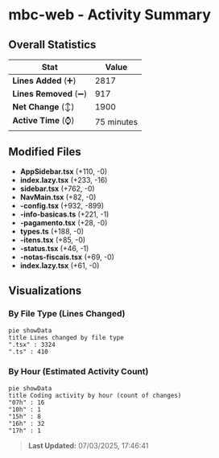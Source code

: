 # mbc-web - Activity Summary 

## Overall Statistics

| Stat                   | Value                                                             |
| ---------------------- | ----------------------------------------------------------------- |
| **Lines Added** (➕)   | 2817                                          |
| **Lines Removed** (➖) | 917                                        |
| **Net Change** (↕)    | 1900                |
| **Active Time** (⌚)   | 75 minutes |


## Modified Files
- **AppSidebar.tsx** (+110, -0)
- **index.lazy.tsx** (+233, -16)
- **sidebar.tsx** (+762, -0)
- **NavMain.tsx** (+82, -0)
- **-config.tsx** (+932, -899)
- **-info-basicas.ts** (+221, -1)
- **-pagamento.tsx** (+28, -0)
- **types.ts** (+188, -0)
- **-itens.tsx** (+85, -0)
- **-status.tsx** (+46, -1)
- **-notas-fiscais.tsx** (+69, -0)
- **index.lazy.tsx** (+61, -0)

## Visualizations

### By File Type (Lines Changed)

```mermaid
pie showData
title Lines changed by file type
".tsx" : 3324
".ts" : 410
```

### By Hour (Estimated Activity Count)

```mermaid
pie showData
title Coding activity by hour (count of changes)
"07h" : 16
"10h" : 1
"15h" : 8
"16h" : 32
"17h" : 1
```


> **Last Updated:** 07/03/2025, 17:46:41